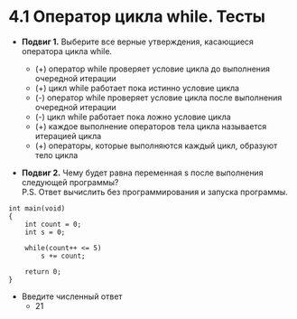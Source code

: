 # 4.1 Оператор цикла while. Тесты

* **Подвиг 1.** Выберите все верные утверждения, касающиеся оператора цикла while.
  * (+) оператор while проверяет условие цикла до выполнения очередной итерации
  * (+) цикл while работает пока истинно условие цикла
  * (-) оператор while проверяет условие цикла после выполнения очередной итерации
  * (-) цикл while работает пока ложно условие цикла
  * (+) каждое выполнение операторов тела цикла называется итерацией цикла
  * (+) операторы, которые выполняются каждый цикл, образуют тело цикла

* **Подвиг 2.** Чему будет равна переменная s после выполнения следующей программы?  
P.S. Ответ вычислить без программирования и запуска программы.  

```// Тест 2 листинг
int main(void)
{
    int count = 0;
    int s = 0;

    while(count++ <= 5)
        s += count;

    return 0;
}
```

* Введите численный ответ
  * 21

